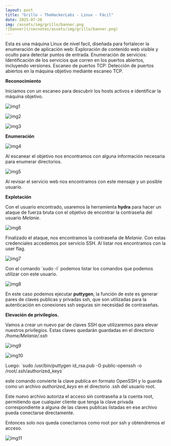 ```yaml
---
layout: post
title: "Grillo – TheHackerLabs - Linux - Fácil"
date: 2025-07-26
img: /assets/img/grillo/banner.png
![banner](/secnotes/assets/img/grillo/banner.png)
---
```


Esta es una máquina Linux de nivel facil, diseñada para fortalecer la enumeración de aplicación web: Exploración de contenido web visible y oculto para detectar puntos de entrada.
Enumeración de servicios: Identificación de los servicios que corren en los puertos abiertos, incluyendo versiones.
Escaneo de puertos TCP: Detección de puertos abiertos en la máquina objetivo mediante escaneo TCP.

**Reconocimiento**

Iniciamos con un escaneo para descubrir los hosts activos e identificar la máquina objetivo. 

![img1](/secnotes/assets/img/grillo/1.png)

![img2](/secnotes/assets/img/grillo/2.png)

![img3](/secnotes/assets/img/grillo/3.png)

**Enumeración**

![img4](/secnotes/assets/img/grillo/4.png)
 

Al escanear el objetivo nos encontramos con alguna información necesaria para enumerar directorios.

![img5](/secnotes/assets/img/grillo/5.png)
 
Al revisar el servicio web nos encontramos con este mensaje y un posible usuario.


**Explotación**

Con el usuario encontrado, usaremos la herramienta **hydra** para hacer un ataque de fuerza bruta con el objetivo de encontrar la contraseña del usuario _Melanie_.

![img6](/secnotes/assets/img/grillo/6.png)
  
Finalizado el ataque, nos encontramos la contraseña de _Melanie_. Con estas credenciales accedemos por servicio SSH. Al listar nos encontramos con la user flag.

![img7](/secnotes/assets/img/grillo/7.png)
 
Con el comando ´sudo -l´ podemos listar los comandos que podemos utilizar con este usuario.

![img8](/secnotes/assets/img/grillo/8.png) 

En este caso podemos ejecutar **puttygen**, la función de este es generar pares de claves publicas y privadas ssh, que son utilizadas para la autenticación en conexiones ssh seguras sin necesidad de contraseñas.

**Elevación de privilegios.**

Vamos a crear un nuevo par de claves SSH que utilizaremos para elevar nuestros privilegios. Estas claves quedarán guardadas en el directorio _/home/Melanie/.ssh_

![img9](/secnotes/assets/img/grillo/9.png)

![img10](/secnotes/assets/img/grillo/10.png)

Luego:
´sudo /usr/bin/puttygen id_rsa.pub -O public-openssh -o /root/.ssh/authorized_keys´

este comando convierte la clave publica en formato OpenSSH y lo guarda como un archivo _authorized_keys_ en el directorio .ssh del usuario root.

Este nuevo archivo autoriza el acceso sin contraseña a la cuenta root, permitiendo que cualquier cliente que tenga la clave privada correspondiente a alguna de las claves publicas listadas en ese archivo pueda conectarse directamente.

Entonces solo nos queda conectarnos como root por ssh y obtendremos el acceso.

![img11](/secnotes/assets/img/grillo/11.png)




